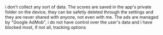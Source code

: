 i don't collect any sort of data.
The scores are saved in the app's private folder on the device, they can be safetly deleted through the settings and they are never shared with anyone, not even with me.
The ads are managed by "Google AdMob", i do not have control over the user's data and i have blocked most, if not all, tracking options

